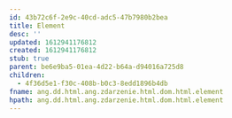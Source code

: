 ```yaml
---
id: 43b72c6f-2e9c-40cd-adc5-47b7980b2bea
title: Element
desc: ''
updated: 1612941176812
created: 1612941176812
stub: true
parent: be6e9ba5-01ea-4d22-b64a-d94016a725d8
children:
  - 4f36d5e1-f30c-408b-b0c3-8edd1896b4db
fname: ang.dd.html.ang.zdarzenie.html.dom.html.element
hpath: ang.dd.html.ang.zdarzenie.html.dom.html.element
---
```



